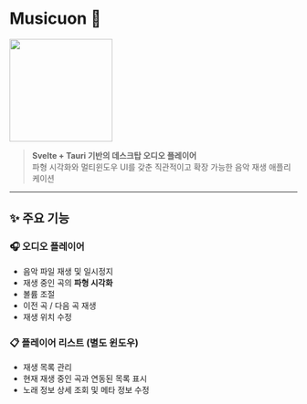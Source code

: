# Musicuon 🎵

<img src="./main.png" width=180 height=180/>

> **Svelte + Tauri 기반의 데스크탑 오디오 플레이어**  
> 파형 시각화와 멀티윈도우 UI를 갖춘 직관적이고 확장 가능한 음악 재생 애플리케이션

---

## ✨ 주요 기능

### 🎧 오디오 플레이어

- 음악 파일 재생 및 일시정지
- 재생 중인 곡의 **파형 시각화**
- 볼륨 조절
- 이전 곡 / 다음 곡 재생
- 재생 위치 수정

### 📋 플레이어 리스트 (별도 윈도우)

- 재생 목록 관리
- 현재 재생 중인 곡과 연동된 목록 표시
- 노래 정보 상세 조회 및 메타 정보 수정
